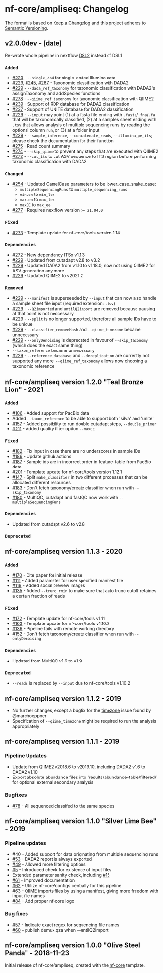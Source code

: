 # nf-core/ampliseq: Changelog

The format is based on [Keep a Changelog](https://keepachangelog.com/en/1.0.0/)
and this project adheres to [Semantic Versioning](https://semver.org/spec/v2.0.0.html).

## v2.0.0dev - [date]

Re-wrote whole pipeline in nextflow [DSL2](https://www.nextflow.io/docs/latest/dsl2.html) instead of DSL1

### `Added`

* [#229](https://github.com/nf-core/ampliseq/pull/229) - `--single_end` for single-ended Illumina data
* [#229](https://github.com/nf-core/ampliseq/pull/229), [#245](https://github.com/nf-core/ampliseq/pull/245), [#267](https://github.com/nf-core/ampliseq/pull/267)  - Taxonomic classification with DADA2
* [#229](https://github.com/nf-core/ampliseq/pull/229) - `--dada_ref_taxonomy` for taxonomic classification with DADA2's assignTaxonomy and addSpecies functions
* [#278](https://github.com/nf-core/ampliseq/pull/278) - `--qiime_ref_taxonomy` for taxonomic classification with QIIME2
* [#239](https://github.com/nf-core/ampliseq/pull/239) - Support of RDP database for DADA2 classification
* [#237](https://github.com/nf-core/ampliseq/pull/237) - Support of UNITE database for DADA2 classification
* [#229](https://github.com/nf-core/ampliseq/pull/229) - `--input` may point (1) at a fasta file ending with `.fasta`/`.fna`/`.fa` that will be taxonomically classified, (2) at a samples sheet ending with `.tsv` that allows analysis of multiple sequencing runs by reading the optional column `run`, or (3) at a folder input
* [#229](https://github.com/nf-core/ampliseq/pull/229) - `--sample_inference`, `--concatenate_reads`, `--illumina_pe_its`; please check the documentation for their function
* [#275](https://github.com/nf-core/ampliseq/pull/275) - Read count summary
* [#274](https://github.com/nf-core/ampliseq/pull/274) - `--skip_qiime` to prevent any steps that are executed with QIIME2
* [#272](https://github.com/nf-core/ampliseq/pull/272) - `--cut_its` to cut ASV sequence to ITS region before performing taxonomic classification with DADA2

### `Changed`

* [#254](https://github.com/nf-core/ampliseq/pull/254) - Updated CamelCase parameters to be lower_case_snake_case:
  * `multipleSequencingRuns` to `multiple_sequencing_runs`
  * `minLen` to `min_len`
  * `maxLen` to `max_len`
  * `maxEE` to `max_ee`
* [#277](https://github.com/nf-core/ampliseq/pull/277) - Requires nextflow version `>= 21.04.0`

### `Fixed`

* [#273](https://github.com/nf-core/ampliseq/pull/273) - Template update for nf-core/tools version 1.14

### `Dependencies`

* [#272](https://github.com/nf-core/ampliseq/pull/272) - New dependency ITSx v1.1.3
* [#229](https://github.com/nf-core/ampliseq/pull/229) - Updated from cutadapt v2.8 to v3.2
* [#229](https://github.com/nf-core/ampliseq/pull/229) - Updated DADA2 from v1.10 to v1.18.0, now not using QIIME2 for ASV generation any more
* [#229](https://github.com/nf-core/ampliseq/pull/229) - Updated QIIME2 to v2021.2

### `Removed`

* [#229](https://github.com/nf-core/ampliseq/pull/229) - `--manifest` is superseeded by `--input` that can now also handle a sample sheet file input (required extension: `.tsv`)
* [#229](https://github.com/nf-core/ampliseq/pull/229) - `--Q2imported` and `untilQ2import` are removed because pausing at that point is not neccessary
* [#229](https://github.com/nf-core/ampliseq/pull/229) - `--split` is no longer supported, therefore all sample IDs have to be unique
* [#229](https://github.com/nf-core/ampliseq/pull/229) - `--classifier_removeHash` and `--qiime_timezone` became unnecessary
* [#229](https://github.com/nf-core/ampliseq/pull/229) - `--onlyDenoising` is deprecated in favour of `--skip_taxonomy` (which does the exact same thing)
* `--taxon_reference` became unnecessary
* [#229](https://github.com/nf-core/ampliseq/pull/229) - `--reference_database` and `--dereplication` are currently not supported any more. `--qiime_ref_taxonomy` allows now choosing a taxonomic reference

## nf-core/ampliseq version 1.2.0 "Teal Bronze Lion" - 2021

### `Added`

* [#106](https://github.com/nf-core/ampliseq/issues/106) - Added support for PacBio data
* Added `--taxon_reference` to be able to support both 'silva' and 'unite'
* [#157](https://github.com/nf-core/ampliseq/issues/157) - Added possibility to run double cutadapt steps, `--double_primer`
* [#211](https://github.com/nf-core/ampliseq/issues/211) - Added quality filter option `--maxEE`

### `Fixed`

* [#182](https://github.com/nf-core/ampliseq/issues/182) - Fix input in case there are no underscores in sample IDs
* [#186](https://github.com/nf-core/ampliseq/issues/186) - Update github actions
* [#187](https://github.com/nf-core/ampliseq/issues/187) - Sample ids are in incorrect order in feature-table from PacBio data
* [#201](https://github.com/nf-core/ampliseq/pull/201) - Template update for nf-core/tools version 1.12.1
* [#147](https://github.com/nf-core/ampliseq/issues/147) - Split `make_classifier` in two different processes that can be allocated different resources
* [#183](https://github.com/nf-core/ampliseq/issues/183) - Don't fetch taxonomy/create classifier when run with `--skip_taxonomy`
* [#180](https://github.com/nf-core/ampliseq/issues/180) - MultiQC, cutadapt and fastQC now work with `--multipleSequencingRuns`

### `Dependencies`

* Updated from cutadapt v2.6 to v2.8

### `Deprecated`

## nf-core/ampliseq version 1.1.3 - 2020

### `Added`

* [#170](https://github.com/nf-core/ampliseq/issues/170) - Cite paper for initial release
* [#111](https://github.com/nf-core/ampliseq/issues/111) - Added parameter for user specified manifest file
* [#118](https://github.com/nf-core/ampliseq/issues/118) - Added social preview images
* [#135](https://github.com/nf-core/ampliseq/issues/135) - Added `--trunc_rmin` to make sure that auto trunc cutoff retaines a certain fraction of reads

### `Fixed`

* [#172](https://github.com/nf-core/ampliseq/pull/172) - Template update for nf-core/tools v1.11
* [#163](https://github.com/nf-core/ampliseq/pull/163) - Template update for nf-core/tools v1.10.2
* [#136](https://github.com/nf-core/ampliseq/issues/136) - Pipeline fails with remote working directory
* [#152](https://github.com/nf-core/ampliseq/issues/152) - Don't fetch taxonomy/create classifier when run with `--onlyDenoising`

### `Dependencies`

* Updated from MultiQC v1.6 to v1.9

### `Deprecated`

* `--reads` is replaced by `--input` due to nf-core/tools v1.10.2

## nf-core/ampliseq version 1.1.2 - 2019

* No further changes, except a bugfix for the [timezone](https://github.com/nf-core/ampliseq/issues/114) issue found by @marchoeppner
* Specification of `--qiime_timezone` might be required to run the analysis appropriately

## nf-core/ampliseq version 1.1.1 - 2019

### Pipeline Updates

* Update from QIIME2 v2018.6 to v2019.10, including DADA2 v1.6 to DADA2 v1.10
* Export absolute abundance files into 'results/abundance-table/filtered/' for optional external secondary analysis

### Bugfixes

* [#78](https://github.com/nf-core/ampliseq/issues/78) - All sequenced classifed to the same species

## nf-core/ampliseq version 1.1.0 "Silver Lime Bee" - 2019

### Pipeline updates

* [#40](https://github.com/nf-core/ampliseq/issues/40) - Added support for data originating from multiple sequencing runs
* [#53](https://github.com/nf-core/ampliseq/issues/53) - DADA2 report is always exported
* [#49](https://github.com/nf-core/ampliseq/issues/49) - Allowed more filtering options
* [#5](https://github.com/nf-core/ampliseq/issues/5) - Introduced check for existence of input files
* Extended parameter sanity check, including [#15](https://github.com/nf-core/ampliseq/issues/15)
* [#61](https://github.com/nf-core/ampliseq/issues/61) - Improved documentation
* [#62](https://github.com/nf-core/ampliseq/pull/62) - Utilize nf-core/configs centrally for this pipeline
* [#63](https://github.com/nf-core/ampliseq/issues/63) - QIIME imports files by using a manifest, giving more freedom with input file names
* [#84](https://github.com/nf-core/ampliseq/issues/84) - Add proper nf-core logo

### Bug fixes

* [#57](https://github.com/nf-core/ampliseq/issues/57) - Indicate exact regex for sequencing file names
* [#60](https://github.com/nf-core/ampliseq/issues/60) - publish demux.qza when --untilQ2import

## nf-core/ampliseq version 1.0.0 "Olive Steel Panda" - 2018-11-23

Initial release of nf-core/ampliseq, created with the [nf-core](http://nf-co.re/) template.
